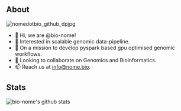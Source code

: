 ## About

![nomedotbio_github_dpjpg](https://user-images.githubusercontent.com/117607183/200263674-21f66809-9f39-4014-9b10-797fcb3e59e3.jpg)

- 👋 Hi, we are @bio-nome!
- 👀 Interested in scalable genomic data-pipeline.
- 🌱 On a mission to develop pyspark based gpu optimised genomic workflows.
- 💞️ Looking to collaborate on Genomics and Bioinformatics.
- 📫 Reach us at info@nome.bio.

## Stats

![bio-nome's github stats](https://github-readme-stats.vercel.app/api?username=bio-nome&show_icons=true&count_private=true)
